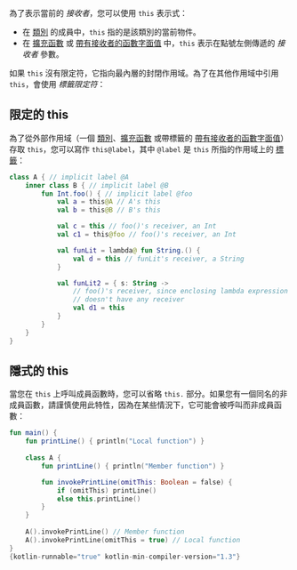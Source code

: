 [//]: # (title: This 表示式)

為了表示當前的 _接收者_，您可以使用 `this` 表示式：

* 在 [類別](classes.md#inheritance) 的成員中，`this` 指的是該類別的當前物件。
* 在 [擴充函數](extensions.md) 或 [帶有接收者的函數字面值](lambdas.md#function-literals-with-receiver) 中，`this` 表示在點號左側傳遞的 _接收者_ 參數。

如果 `this` 沒有限定符，它指向最內層的封閉作用域。為了在其他作用域中引用 `this`，會使用 _標籤限定符_：

## 限定的 this

為了從外部作用域（一個 [類別](classes.md)、[擴充函數](extensions.md) 或帶標籤的 [帶有接收者的函數字面值](lambdas.md#function-literals-with-receiver)）存取 `this`，您可以寫作 `this@label`，其中 `@label` 是 `this` 所指的作用域上的 [標籤](returns.md)：

```kotlin
class A { // implicit label @A
    inner class B { // implicit label @B
        fun Int.foo() { // implicit label @foo
            val a = this@A // A's this
            val b = this@B // B's this

            val c = this // foo()'s receiver, an Int
            val c1 = this@foo // foo()'s receiver, an Int

            val funLit = lambda@ fun String.() {
                val d = this // funLit's receiver, a String
            }

            val funLit2 = { s: String ->
                // foo()'s receiver, since enclosing lambda expression
                // doesn't have any receiver
                val d1 = this
            }
        }
    }
}
```

## 隱式的 this

當您在 `this` 上呼叫成員函數時，您可以省略 `this.` 部分。如果您有一個同名的非成員函數，請謹慎使用此特性，因為在某些情況下，它可能會被呼叫而非成員函數：

```kotlin
fun main() {
    fun printLine() { println("Local function") }
    
    class A {
        fun printLine() { println("Member function") }

        fun invokePrintLine(omitThis: Boolean = false) {
            if (omitThis) printLine()
            else this.printLine()
        }
    }
    
    A().invokePrintLine() // Member function
    A().invokePrintLine(omitThis = true) // Local function
}
{kotlin-runnable="true" kotlin-min-compiler-version="1.3"}
```